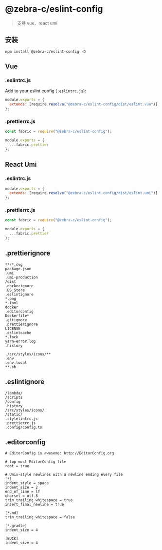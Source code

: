 # @zebra-c/eslint-config

> 支持 vue、react umi

## 安装

```
npm install @zebra-c/eslint-config -D
```

## Vue

### .eslintrc.js

Add to your eslint config (`.eslintrc.js`):

```js
module.exports = {
  extends: [require.resolve("@zebra-c/eslint-config/dist/eslint.vue")]
};
```

### .prettierrc.js

```js
const fabric = require("@zebra-c/eslint-config");

module.exports = {
  ...fabric.prettier
};
```

## React Umi

### .eslintrc.js

```js
module.exports = {
  extends: [require.resolve("@zebra-c/eslint-config/dist/eslint.umi")]
};
```

### .prettierrc.js

```js
const fabric = require("@zebra-c/eslint-config");

module.exports = {
  ...fabric.prettier
};
```

## .prettierignore

```
**/*.svg
package.json
.umi
.umi-production
/dist
.dockerignore
.DS_Store
.eslintignore
*.png
*.toml
docker
.editorconfig
Dockerfile*
.gitignore
.prettierignore
LICENSE
.eslintcache
*.lock
yarn-error.log
.history

./src/styles/icons/**
.env
.env.local
**.sh

```

## .eslintignore

```
/lambda/
/scripts
/config
.history
/src/styles/icons/
/static/
.stylelintrc.js
.prettierrc.js
.config/config.ts
```

## .editorconfig

```
# EditorConfig is awesome: http://EditorConfig.org

# top-most EditorConfig file
root = true

# Unix-style newlines with a newline ending every file
[*]
indent_style = space
indent_size = 2
end_of_line = lf
charset = utf-8
trim_trailing_whitespace = true
insert_final_newline = true

[*.md]
trim_trailing_whitespace = false

[*.gradle]
indent_size = 4

[BUCK]
indent_size = 4
```

